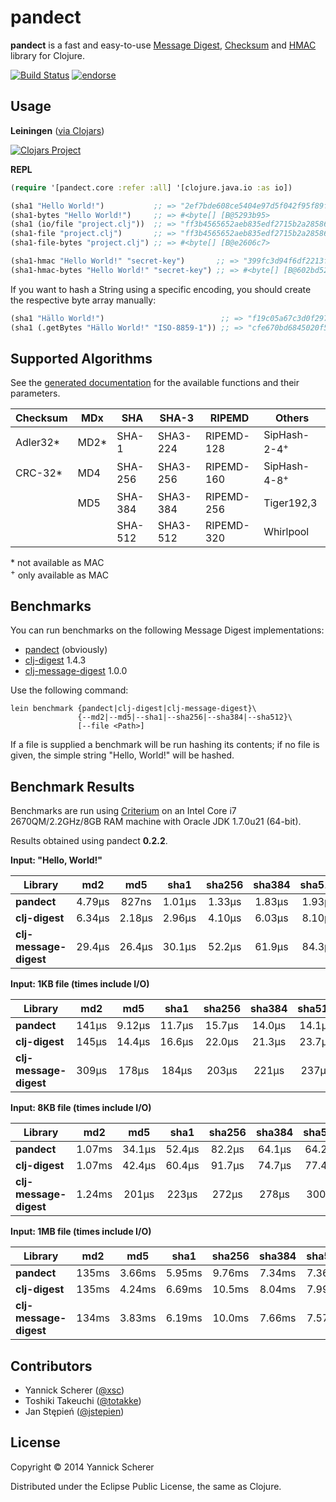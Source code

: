 # pandect

__pandect__ is a fast and easy-to-use
[Message Digest](http://en.wikipedia.org/wiki/Message_digest),
[Checksum](http://en.wikipedia.org/wiki/Checksum) and
[HMAC](https://en.wikipedia.org/wiki/Hash-based_message_authentication_code)
library for Clojure.

[![Build Status](https://travis-ci.org/xsc/pandect.svg?branch=master)](https://travis-ci.org/xsc/pandect)
[![endorse](https://api.coderwall.com/xsc/endorsecount.png)](https://coderwall.com/xsc)

## Usage

__Leiningen__ ([via Clojars](https://clojars.org/pandect))

[![Clojars Project](http://clojars.org/pandect/latest-version.svg)](http://clojars.org/pandect)

__REPL__

```clojure
(require '[pandect.core :refer :all] '[clojure.java.io :as io])

(sha1 "Hello World!")           ;; => "2ef7bde608ce5404e97d5f042f95f89f1c232871"
(sha1-bytes "Hello World!")     ;; => #<byte[] [B@5293b95>
(sha1 (io/file "project.clj"))  ;; => "ff3b4565652aeb835edf2715b2a28586929ea4cc"
(sha1-file "project.clj")       ;; => "ff3b4565652aeb835edf2715b2a28586929ea4cc"
(sha1-file-bytes "project.clj") ;; => #<byte[] [B@e2606c7>

(sha1-hmac "Hello World!" "secret-key")       ;; => "399fc3d94f6df2213f92fcf2a8b6669279ef7d20"
(sha1-hmac-bytes "Hello World!" "secret-key") ;; => #<byte[] [B@602bd522>
```

If you want to hash a String using a specific encoding, you should create the respective byte array manually:

```clojure
(sha1 "Hällo World!")                          ;; => "f19c05a67c3d0f297b62e868657cf177913ce02a"
(sha1 (.getBytes "Hällo World!" "ISO-8859-1")) ;; => "cfe670bd6845020f5754b19a3c0eee602043eb89"
```

## Supported Algorithms

See the [generated documentation](http://xsc.github.io/pandect/pandect.core.html) for the available
functions and their parameters.

| Checksum | MDx  | SHA      | SHA-3      | RIPEMD     | Others                  |
|----------|------|----------|------------|------------|-------------------------|
| Adler32* | MD2* | SHA-1    | SHA3-224   | RIPEMD-128 | SipHash-2-4<sup>+</sup> |
| CRC-32*  | MD4  | SHA-256  | SHA3-256   | RIPEMD-160 | SipHash-4-8<sup>+</sup> |
|          | MD5  | SHA-384  | SHA3-384   | RIPEMD-256 | Tiger192,3              |
|          |      | SHA-512  | SHA3-512   | RIPEMD-320 | Whirlpool               |

\* not available as MAC<br />
<sup>+</sup> only available as MAC

## Benchmarks

You can run benchmarks on the following Message Digest implementations:

- [pandect](https://github.com/xsc/pandect) (obviously)
- [clj-digest](https://github.com/tebeka/clj-digest) 1.4.3
- [clj-message-digest](https://github.com/ray1729/clj-message-digest) 1.0.0

Use the following command:

```
lein benchmark {pandect|clj-digest|clj-message-digest}\
               {--md2|--md5|--sha1|--sha256|--sha384|--sha512}\
               [--file <Path>]
```

If a file is supplied a benchmark will be run hashing its contents; if no file
is given, the simple string "Hello, World!" will be hashed.

## Benchmark Results

Benchmarks are run using [Criterium](https://github.com/hugoduncan/criterium) on an Intel
Core i7 2670QM/2.2GHz/8GB RAM machine with Oracle JDK 1.7.0u21 (64-bit).

Results obtained using pandect __0.2.2__.

__Input: "Hello, World!"__

Library                   |  md2     |  md5     |  sha1    |  sha256  |  sha384  |  sha512  |  adler32 |  crc32   |
--------------------------|:--------:|:--------:|:--------:|:--------:|:--------:|:--------:|:--------:|:--------:|
__pandect__               |  4.79µs  |   827ns  |  1.01µs  |  1.33µs  |  1.83µs  |  1.93µs  |   359ns  |   338ns  |
__clj-digest__            |  6.34µs  |  2.18µs  |  2.96µs  |  4.10µs  |  6.03µs  |  8.10µs  |     -    |     -    |
__clj-message-digest__    |  29.4µs  |  26.4µs  |  30.1µs  |  52.2µs  |  61.9µs  |  84.3µs  |     -    |     -    |

__Input: 1KB file (times include I/O)__

Library                   |  md2     |  md5     |  sha1    |  sha256  |  sha384  |  sha512  |  adler32 |  crc32   |
--------------------------|:--------:|:--------:|:--------:|:--------:|:--------:|:--------:|:--------:|:--------:|
__pandect__               |   141µs  |  9.12µs  |  11.7µs  |  15.7µs  |  14.0µs  |  14.1µs  |  6.52µs  |  6.59µs  |
__clj-digest__            |   145µs  |  14.4µs  |  16.6µs  |  22.0µs  |  21.3µs  |  23.7µs  |     -    |     -    |
__clj-message-digest__    |   309µs  |   178µs  |   184µs  |   203µs  |   221µs  |   237µs  |     -    |     -    |

__Input: 8KB file (times include I/O)__

Library                   |  md2     |  md5     |  sha1    |  sha256  |  sha384  |  sha512  |  adler32 |  crc32   |
--------------------------|:--------:|:--------:|:--------:|:--------:|:--------:|:--------:|:--------:|:--------:|
__pandect__               |  1.07ms  |  34.1µs  |  52.4µs  |  82.2µs  |  64.1µs  |  64.2µs  |  15.3µs  |  16.4µs  |
__clj-digest__            |  1.07ms  |  42.4µs  |  60.4µs  |  91.7µs  |  74.7µs  |  77.4µs  |     -    |     -    |
__clj-message-digest__    |  1.24ms  |   201µs  |   223µs  |   272µs  |   278µs  |   300µs  |     -    |     -    |

__Input: 1MB file (times include I/O)__

Library                   |  md2     |  md5     |  sha1    |  sha256  |  sha384  |  sha512  |  adler32 |  crc32   |
--------------------------|:--------:|:--------:|:--------:|:--------:|:--------:|:--------:|:--------:|:--------:|
__pandect__               |   135ms  |  3.66ms  |  5.95ms  |  9.76ms  |  7.34ms  |  7.36ms  |  1.33ms  |  1.49ms  |
__clj-digest__            |   135ms  |  4.24ms  |  6.69ms  |  10.5ms  |  8.04ms  |  7.99ms  |     -    |     -    |
__clj-message-digest__    |   134ms  |  3.83ms  |  6.19ms  |  10.0ms  |  7.66ms  |  7.57ms  |     -    |     -    |

## Contributors

- Yannick Scherer ([@xsc](https://github.com/xsc))
- Toshiki Takeuchi ([@totakke](https://github.com/totakke))
- Jan Stępień ([@jstepien](https://github.com/jstepien))

## License

Copyright &copy; 2014 Yannick Scherer

Distributed under the Eclipse Public License, the same as Clojure.
